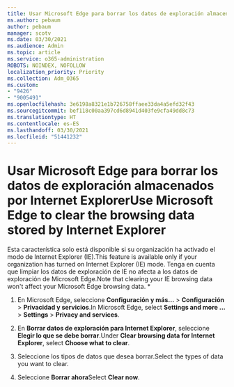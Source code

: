 ```yaml
---
title: Usar Microsoft Edge para borrar los datos de exploración almacenados por Internet Explorer
ms.author: pebaum
author: pebaum
manager: scotv
ms.date: 03/30/2021
ms.audience: Admin
ms.topic: article
ms.service: o365-administration
ROBOTS: NOINDEX, NOFOLLOW
localization_priority: Priority
ms.collection: Adm_O365
ms.custom:
- "9426"
- "9005491"
ms.openlocfilehash: 3e6198a8321e1b726758ffaee33da4a5efd32f43
ms.sourcegitcommit: bef118c00aa397cd6d8941d403fe9cfa49dd8c73
ms.translationtype: HT
ms.contentlocale: es-ES
ms.lasthandoff: 03/30/2021
ms.locfileid: "51441232"
---
```

# <a name="use-microsoft-edge-to-clear-the-browsing-data-stored-by-internet-explorer"></a><span data-ttu-id="e5220-102">Usar Microsoft Edge para borrar los datos de exploración almacenados por Internet Explorer</span><span class="sxs-lookup"><span data-stu-id="e5220-102">Use Microsoft Edge to clear the browsing data stored by Internet Explorer</span></span>

<span data-ttu-id="e5220-103">Esta característica solo está disponible si su organización ha activado el modo de Internet Explorer (IE).</span><span class="sxs-lookup"><span data-stu-id="e5220-103">This feature is available only if your organization has turned on Internet Explorer (IE) mode.</span></span> <span data-ttu-id="e5220-104">Tenga en cuenta que limpiar los datos de exploración de IE no afecta a los datos de exploración de Microsoft Edge.</span><span class="sxs-lookup"><span data-stu-id="e5220-104">Note that clearing your IE browsing data won't affect your Microsoft Edge browsing data.</span></span>
*
1. <span data-ttu-id="e5220-105">En Microsoft Edge, seleccione **Configuración y más...** > **Configuración** > **Privacidad y servicios**.</span><span class="sxs-lookup"><span data-stu-id="e5220-105">In Microsoft Edge, select **Settings and more ...** > **Settings** > **Privacy and services**.</span></span>

1. <span data-ttu-id="e5220-106">En **Borrar datos de exploración para Internet Explorer**, seleccione **Elegir lo que se debe borrar**.</span><span class="sxs-lookup"><span data-stu-id="e5220-106">Under **Clear browsing data for Internet Explorer**, select **Choose what to clear**.</span></span>

1. <span data-ttu-id="e5220-107">Seleccione los tipos de datos que desea borrar.</span><span class="sxs-lookup"><span data-stu-id="e5220-107">Select the types of data you want to clear.</span></span>

1. <span data-ttu-id="e5220-108">Seleccione **Borrar ahora**</span><span class="sxs-lookup"><span data-stu-id="e5220-108">Select **Clear now**.</span></span>